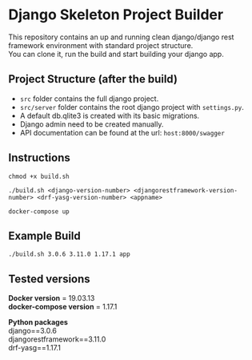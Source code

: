 # Django Skeleton Project Builder  

This repository contains an up and running clean django/django rest framework environment with standard project structure.  
You can clone it, run the build and start building your django app.  

## Project Structure (after the build)

* ```src``` folder contains the full django project.  
* ```src/server``` folder contains the root django project with ```settings.py```.  
* A default db.qlite3 is created with its basic migrations.  
* Django admin need to be created manually.  
* API documentation can be found at the url: ```host:8000/swagger```

## Instructions  

```chmod +x build.sh```  

```./build.sh <django-version-number> <djangorestframework-version-number> <drf-yasg-version-number> <appname>```  

```docker-compose up```

## Example Build  

```./build.sh 3.0.6 3.11.0 1.17.1 app```


## Tested versions  
**Docker version** = 19.03.13  
**docker-compose version** = 1.17.1  

**Python packages**  
django==3.0.6  
djangorestframework==3.11.0  
drf-yasg==1.17.1
